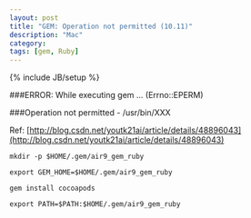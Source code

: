 ```yaml
---
layout: post
title: "GEM: Operation not permitted (10.11)"
description: "Mac"
category: 
tags: [gem, Ruby]
---
```

{% include JB/setup %}


###ERROR:  While executing gem ... (Errno::EPERM)

###Operation not permitted - /usr/bin/XXX

Ref: [http://blog.csdn.net/youtk21ai/article/details/48896043](http://blog.csdn.net/youtk21ai/article/details/48896043)

`mkdir -p $HOME/.gem/air9_gem_ruby`

`export GEM_HOME=$HOME/.gem/air9_gem_ruby`

`gem install cocoapods`

`export PATH=$PATH:$HOME/.gem/air9_gem_ruby`
